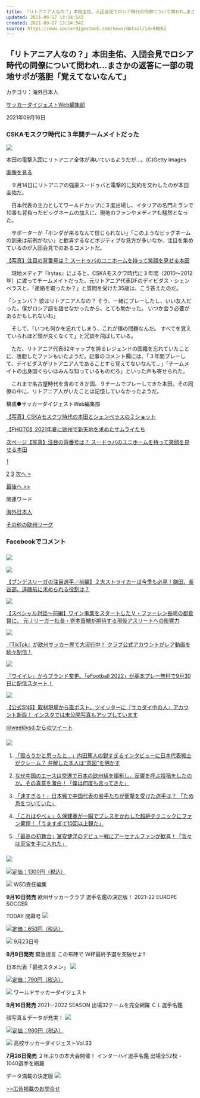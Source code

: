 ```yaml
---
title: 「リトアニア人なの？」本田圭佑、入団会見でロシア時代の同僚について問われ…まさかの返答に一部の現地サポが落胆「覚えてないなんて」
updated: 2021-09-17 13:14:54Z
created: 2021-09-17 13:14:54Z
source: https://www.soccerdigestweb.com/news/detail/id=98082
---
```


## 「リトアニア人なの？」本田圭佑、入団会見でロシア時代の同僚について問われ…まさかの返答に一部の現地サポが落胆「覚えてないなんて」

カテゴリ：海外日本人

[サッカーダイジェストWeb編集部](https://www.soccerdigestweb.com/news/contents_type=12)

2021年09月16日

### CSKAモスクワ時代に３年間チームメイトだった

![](https://soccerdigestweb.thedigestweb.com/v=1631740008/files/topics/98082_ext_04_0.jpg)

本田の電撃入団にリトアニア全体が沸いているようだが…。(C)Getty Images

[画像を見る](https://www.soccerdigestweb.com/photo/id=98082&page=1&no=01)

　９月14日にリトアニアの強豪スードゥバと電撃的に契約を交わしたのが本田圭佑だ。

　日本代表の主力としてワールドカップに３度出場し、イタリアの名門ミランで10番も背負ったビッグネームの加入に、現地のファンやメディアも騒然となった。

　サポーターが「ホンダが来るなんて信じられない」「このようなビッグネームの到来は前例がない」と歓喜するなどポジティブな見方が多いなか、注目を集めているのが入団会見でのあるコメントだ。

[【写真】注目の背番号は？ スードゥバのユニホームを持って笑顔を見せる本田](https://www.soccerdigestweb.com/news/detail2/id=98082)

　現地メディア『lrytas』によると、CSKAモスクワ時代に３年間（2010～2012年）に渡ってチームメイトだった、元リトアニア代表DFのデイビダス・シェンベラスと、「連絡を取ったか？」と質問を受けた35歳は、こう答えたのだ。

「シェンバ？ 彼はリトアニア人なの？ そう、一緒にプレーしたし、いい友人だった。僕がロシア語を話せなかったから、とても助かった。 いつか会う必要があるかもしれないね」

　そして、「いつも何かを忘れてしまう、これが僕の問題なんだ。 すべてを覚えていられほど頭が良くなくて」と冗談を飛ばしている。

　ただ、リトアニア代表82キャップを誇るレジェンドの国籍を忘れていたことに、落胆したファンもいたようだ。記事のコメント欄には、「３年間プレーして、デイビダスがリトアニア人であることすら覚えてないなんて…」「チームメイトの出身国ぐらいはみんな知っているものだろ」といった声も寄せられた。

　これまで名古屋時代を含めて８か国、９チームでプレーしてきた本田。その同僚の中に、リトアニア人がいたことは記憶していなかったようだ。

構成●サッカーダイジェストWeb編集部

[【写真】CSKAモスクワ時代の本田とシェンベラスの２ショット](https://www.soccerdigestweb.com/news/detail3/id=98082)

[【PHOTO】2021年夏に欧州で新天地を求めたサムライたち](https://www.soccerdigestweb.com/topics_detail9/id=95560&repeatCnt=1)

[次ページ【写真】注目の背番号は？ スードゥバのユニホームを持って笑顔を見せる本田](https://www.soccerdigestweb.com/news/detail2/id=98082)

[1](https://www.soccerdigestweb.com/news/detail/id=98082)

[2](https://www.soccerdigestweb.com/news/detail2/id=98082)
[3](https://www.soccerdigestweb.com/news/detail3/id=98082)
[次へ >](https://www.soccerdigestweb.com/news/detail2/id=98082)

[最後へ >>](https://www.soccerdigestweb.com/news/detail3/id=98082)

関連ワード

[海外日本人](https://www.soccerdigestweb.com/tag_list/tag_search=1&tag_id=200)

[その他の欧州リーグ](https://www.soccerdigestweb.com/tag_list/tag_search=1&tag_id=41)

### Facebookでコメント

### ![](https://soccerdigestweb.thedigestweb.com/v=1390889621/files/user/common/title_information.jpg)

[![](https://soccerdigestweb.thedigestweb.com/v=1630962455/files/topics/97551_ext_03_0_S.jpg)](https://www.soccerdigestweb.com/news/detail/id=97551)

[【ブンデスリーガの注目選手／前編】２大ストライカーは今季も必見！鎌田、長谷部、遠藤航に求められる役割は？](https://www.soccerdigestweb.com/news/detail/id=97551)

[![](https://soccerdigestweb.thedigestweb.com/v=1631049842/files/topics/97610_ext_03_0_S.png)](https://www.soccerdigestweb.com/news/detail/id=97610)

[【スペシャル対談～前編】ワイン事業をスタートしたＶ・ファーレン長崎の都倉賢に、 元Ｊリーガー社長・嵜本晋輔が期待する現役アスリートへの影響力](https://www.soccerdigestweb.com/news/detail/id=97610)

[![](https://soccerdigestweb.thedigestweb.com/v=1630357476/files/topics/96986_ext_03_0_S.jpg)](https://www.soccerdigestweb.com/news/detail/id=96986)

[『TikTok』が欧州サッカー界で大流行中！ クラブ公式アカウントがレア動画を続々配信！](https://www.soccerdigestweb.com/news/detail/id=96986)

[![](https://soccerdigestweb.thedigestweb.com/v=1631307766/files/topics/97750_ext_03_0_S.jpg)](https://www.soccerdigestweb.com/news/detail/id=97750)

[『ウイイレ』からブランド変更。「eFootball 2022」が基本プレー無料で9月30日に配信スタート！](https://www.soccerdigestweb.com/news/detail/id=97750)

[![](https://soccerdigestweb.thedigestweb.com/v=1547154362/files/topics/44798_ext_03_0_S.jpg)](https://www.soccerdigestweb.com/news/detail/id=44798)

[【公式SNS】取材現場から直ポスト。ツイッターに『サカダイ中の人』アカウント新設！ インスタでは未公開写真もアップしています](https://www.soccerdigestweb.com/news/detail/id=44798)

[@weeklysd からのツイート](https://twitter.com/weeklysd)

### ![](https://soccerdigestweb.thedigestweb.com/v=1390889621/files/user/common/title_ranking.gif)

1. [「殴ろうかと思ったと…」内田篤人の鋭すぎるインタビューに日本代表戦士がクレーム？ 弁解した本人は“意図”を明かす](https://www.soccerdigestweb.com/news/detail/id=97741)

2. [なぜ中国のエースは空港で日本の欧州組を撮影し、反響を呼ぶ投稿をしたのか。その真意を激白！「僕は何度も言ってきた」](https://www.soccerdigestweb.com/news/detail/id=97739)

3. [「速すぎる！」日本戦で中国代表の若手たちが衝撃を受けた選手は？ 「ため息をついていた」](https://www.soccerdigestweb.com/news/detail/id=97800)

4. [「これはやべぇ」久保建英が一瞬でプレスをかわした超絶テクニックにファン驚愕！「うますぎて10回以上観た」](https://www.soccerdigestweb.com/news/detail/id=97946)

5. [「最高の初舞台」冨安健洋のデビュー戦にアーセナルファンが歓喜！「我々は至宝を手に入れた」](https://www.soccerdigestweb.com/news/detail/id=97872)

### ![](https://soccerdigestweb.thedigestweb.com/v=1390889621/files/user/common/title_newarrivals.jpg)

[![](https://soccerdigestweb.thedigestweb.com/v=1631480677/files/topics/94136_ext_01_0.jpg)定価：1300円（税込）](https://www.nsks.com/mook/detail/id=1067)

 ![](https://soccerdigestweb.thedigestweb.com/v=1390533262/files/user/common/new_arrivals_title20.gif)  WSD責任編集

 **9月10日発売**  欧州サッカークラブ
選手名鑑の決定版！
2021-22 EUROPE SOCCER

TODAY 開幕号  [![](https://soccerdigestweb.thedigestweb.com/v=1390889618/files/user/common/new_arrivals_btn01.gif)](https://www.nsks.com/mook/detail/id=1067)

[![](https://soccerdigestweb.thedigestweb.com/v=1631480660/files/topics/65732_ext_01_0.jpg)定価：650円（税込）](https://www.nsks.com/ssd/detail/)

 ![](https://soccerdigestweb.thedigestweb.com/v=1420685040/files/user/common/new_arrivals_title19.gif)  9月23日号

 **9月9日発売**  緊急提言
この布陣で
Ｗ杯最終予選を突破せよ!!

日本代表「最強スタメン」  [![](https://soccerdigestweb.thedigestweb.com/v=1390889618/files/user/common/new_arrivals_btn01.gif)](https://www.nsks.com/ssd/detail/)

[![](https://soccerdigestweb.thedigestweb.com/v=1631653350/files/topics/65432_ext_01_0.jpg)定価：790円（税込）](https://www.nsks.com/wsd/detail/)

 ![](https://soccerdigestweb.thedigestweb.com/v=1390533262/files/user/common/new_arrivals_title20.gif)  ワールドサッカーダイジェスト

 **9月16日発売**  2021ー2022 SEASON
出場32チームを完全網羅
ＣＬ選手名鑑

顔写真＆データが充実！  [![](https://soccerdigestweb.thedigestweb.com/v=1390889618/files/user/common/new_arrivals_btn01.gif)](https://www.nsks.com/wsd/detail/)

[![](https://soccerdigestweb.thedigestweb.com/v=1627372293/files/topics/61163_ext_01_0.jpg)定価：980円（税込）](https://www.nsks.com/mook/detail/id=1055)

 ![](https://soccerdigestweb.thedigestweb.com/v=1390533262/files/user/common/new_arrivals_title21.gif)  高校サッカーダイジェストVol.33

 **7月28日発売**  ２年ぶりの本大会開催！
インターハイ選手名鑑
出場全52校・1040選手を網羅

データ満載の決定版  [![](https://soccerdigestweb.thedigestweb.com/v=1390889618/files/user/common/new_arrivals_btn01.gif)](https://www.nsks.com/mook/detail/id=1055)

[>>広告掲載のお問合せ](http://www.nsks.com/adinfo/)